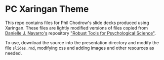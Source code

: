 # PC Xaringan Theme

This repo contains files for Phil Chodrow's slide decks produced using Xaringan. These files are lightly modified versions of files copied from [Danielle J. Navarro's](https://djnavarro.net/) repository ["Robust Tools for Psychological Science"](https://github.com/djnavarro/robust-tools).  

To use, download the source into the presentation directory and modify the file `slides.rmd`, modifying css and adding images and other resources as needed.   